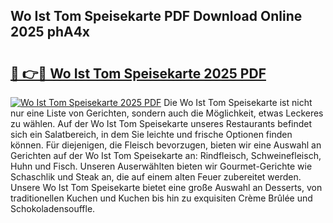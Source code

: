 ## Wo Ist Tom Speisekarte PDF Download Online 2025 phA4x

# <h2><a href="http://gc7n5t.nevu.top/?p=Wo+Ist+Tom+Speisekarte">🔗 👉🔴 Wo Ist Tom Speisekarte 2025 PDF</a></h2>

[![Wo Ist Tom Speisekarte 2025 PDF](https://i.imgur.com/dBaPXMq.png)](http://gc7n5t.nevu.top/?p=Wo+Ist+Tom+Speisekarte)
Die Wo Ist Tom Speisekarte ist nicht nur eine Liste von Gerichten, sondern auch die Möglichkeit, etwas Leckeres zu wählen. Auf der Wo Ist Tom Speisekarte unseres Restaurants befindet sich ein Salatbereich, in dem Sie leichte und frische Optionen finden können. Für diejenigen, die Fleisch bevorzugen, bieten wir eine Auswahl an Gerichten auf der Wo Ist Tom Speisekarte an: Rindfleisch, Schweinefleisch, Huhn und Fisch. Unseren Auserwählten bieten wir Gourmet-Gerichte wie Schaschlik und Steak an, die auf einem alten Feuer zubereitet werden. Unsere Wo Ist Tom Speisekarte bietet eine große Auswahl an Desserts, von traditionellen Kuchen und Kuchen bis hin zu exquisiten Crème Brûlée und Schokoladensouffle.
